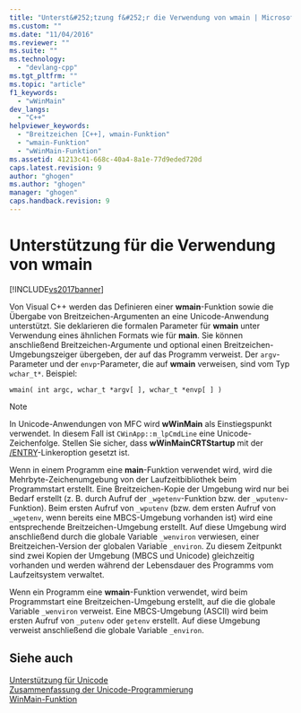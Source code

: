 ```yaml
---
title: "Unterst&#252;tzung f&#252;r die Verwendung von wmain | Microsoft Docs"
ms.custom: ""
ms.date: "11/04/2016"
ms.reviewer: ""
ms.suite: ""
ms.technology: 
  - "devlang-cpp"
ms.tgt_pltfrm: ""
ms.topic: "article"
f1_keywords: 
  - "wWinMain"
dev_langs: 
  - "C++"
helpviewer_keywords: 
  - "Breitzeichen [C++], wmain-Funktion"
  - "wmain-Funktion"
  - "wWinMain-Funktion"
ms.assetid: 41213c41-668c-40a4-8a1e-77d9eded720d
caps.latest.revision: 9
author: "ghogen"
ms.author: "ghogen"
manager: "ghogen"
caps.handback.revision: 9
---
```

# Unterst&#252;tzung f&#252;r die Verwendung von wmain
[!INCLUDE[vs2017banner](../assembler/inline/includes/vs2017banner.md)]

Von Visual C\+\+ werden das Definieren einer **wmain**\-Funktion sowie die Übergabe von Breitzeichen\-Argumenten an eine Unicode\-Anwendung unterstützt.  Sie deklarieren die formalen Parameter für **wmain** unter Verwendung eines ähnlichen Formats wie für **main**.  Sie können anschließend Breitzeichen\-Argumente und optional einen Breitzeichen\-Umgebungszeiger übergeben, der auf das Programm verweist.  Der `argv`\-Parameter und der `envp`\-Parameter, die auf **wmain** verweisen, sind vom Typ `wchar_t*`.  Beispiel:  
  
```  
wmain( int argc, wchar_t *argv[ ], wchar_t *envp[ ] )  
```  
  
> [!NOTE]
>  In Unicode\-Anwendungen von MFC wird **wWinMain** als Einstiegspunkt verwendet.  In diesem Fall ist `CWinApp::m_lpCmdLine` eine Unicode\-Zeichenfolge.  Stellen Sie sicher, dass **wWinMainCRTStartup** mit der [\/ENTRY](../build/reference/entry-entry-point-symbol.md)\-Linkeroption gesetzt ist.  
  
 Wenn in einem Programm eine **main**\-Funktion verwendet wird, wird die Mehrbyte\-Zeichenumgebung von der Laufzeitbibliothek beim Programmstart erstellt.  Eine Breitzeichen\-Kopie der Umgebung wird nur bei Bedarf erstellt \(z. B. durch Aufruf der `_wgetenv`\-Funktion bzw. der `_wputenv`\-Funktion\).  Beim ersten Aufruf von `_wputenv` \(bzw. dem ersten Aufruf von `_wgetenv`, wenn bereits eine MBCS\-Umgebung vorhanden ist\) wird eine entsprechende Breitzeichen\-Umgebung erstellt.  Auf diese Umgebung wird anschließend durch die globale Variable `_wenviron` verwiesen, einer Breitzeichen\-Version der globalen Variable `_environ`.  Zu diesem Zeitpunkt sind zwei Kopien der Umgebung \(MBCS und Unicode\) gleichzeitig vorhanden und werden während der Lebensdauer des Programms vom Laufzeitsystem verwaltet.  
  
 Wenn ein Programm eine **wmain**\-Funktion verwendet, wird beim Programmstart eine Breitzeichen\-Umgebung erstellt, auf die die globale Variable `_wenviron` verweist.  Eine MBCS\-Umgebung \(ASCII\) wird beim ersten Aufruf von `_putenv` oder `getenv` erstellt. Auf diese Umgebung verweist anschließend die globale Variable `_environ`.  
  
## Siehe auch  
 [Unterstützung für Unicode](../text/support-for-unicode.md)   
 [Zusammenfassung der Unicode\-Programmierung](../text/unicode-programming-summary.md)   
 [WinMain\-Funktion](http://msdn.microsoft.com/library/windows/desktop/ms633559)